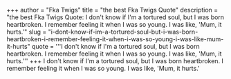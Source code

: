 +++
author = "Fka Twigs"
title = "the best Fka Twigs Quote"
description = "the best Fka Twigs Quote: I don't know if I'm a tortured soul, but I was born heartbroken. I remember feeling it when I was so young. I was like, 'Mum, it hurts.'"
slug = "i-dont-know-if-im-a-tortured-soul-but-i-was-born-heartbroken-i-remember-feeling-it-when-i-was-so-young-i-was-like-mum-it-hurts"
quote = '''I don't know if I'm a tortured soul, but I was born heartbroken. I remember feeling it when I was so young. I was like, 'Mum, it hurts.'''
+++
I don't know if I'm a tortured soul, but I was born heartbroken. I remember feeling it when I was so young. I was like, 'Mum, it hurts.'
